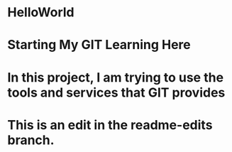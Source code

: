 # HelloWorld
# Starting My GIT Learning Here
# In this project, I am trying to use the tools and services that GIT provides
# This is an edit in the readme-edits branch.
